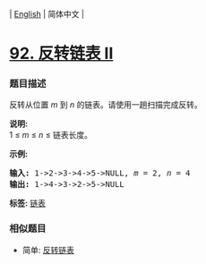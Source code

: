 | [English](README_EN.md) | 简体中文 |

# [92. 反转链表 II](https://leetcode-cn.com/problems/reverse-linked-list-ii)
 ### 题目描述
<p>反转从位置 <em>m</em> 到 <em>n</em> 的链表。请使用一趟扫描完成反转。</p>

<p><strong>说明:</strong><br>
1 &le;&nbsp;<em>m</em>&nbsp;&le;&nbsp;<em>n</em>&nbsp;&le; 链表长度。</p>

<p><strong>示例:</strong></p>

<pre><strong>输入:</strong> 1-&gt;2-&gt;3-&gt;4-&gt;5-&gt;NULL, <em>m</em> = 2, <em>n</em> = 4
<strong>输出:</strong> 1-&gt;4-&gt;3-&gt;2-&gt;5-&gt;NULL</pre>

**标签:**  [链表](https://leetcode-cn.com/tag/linked-list) 
 ### 相似题目
- 简单:	[反转链表](https://leetcode-cn.com/problems/reverse-linked-list) 
